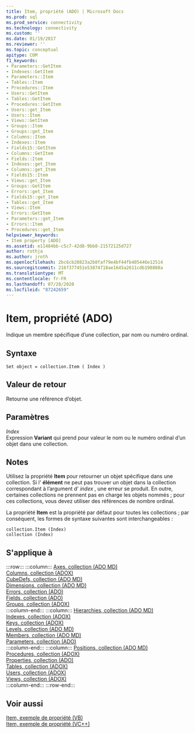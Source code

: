 ```yaml
---
title: Item, propriété (ADO) | Microsoft Docs
ms.prod: sql
ms.prod_service: connectivity
ms.technology: connectivity
ms.custom: ''
ms.date: 01/19/2017
ms.reviewer: ''
ms.topic: conceptual
apitype: COM
f1_keywords:
- Parameters::GetItem
- Indexes::GetItem
- Parameters::Item
- Tables::Item
- Procedures::Item
- Users::GetItem
- Tables::GetItem
- Procedures::GetItem
- Users::get_Item
- Users::Item
- Views::GetItem
- Groups::Item
- Groups::get_Item
- Columns::Item
- Indexes::Item
- Fields15::GetItem
- Columns::GetItem
- Fields::Item
- Indexes::get_Item
- Columns::get_Item
- Fields15::Item
- Views::get_Item
- Groups::GetItem
- Errors::get_Item
- Fields15::get_Item
- Tables::get_Item
- Views::Item
- Errors::GetItem
- Parameters::get_Item
- Errors::Item
- Procedures::get_Item
helpviewer_keywords:
- Item property [ADO]
ms.assetid: e11484bb-c5c7-42d8-9bb8-21572125d727
author: rothja
ms.author: jroth
ms.openlocfilehash: 2bc6cb28823a2b8faf79e4bf44fb405446e12514
ms.sourcegitcommit: 216f377451e53874718ae1645a2611cdb198808a
ms.translationtype: MT
ms.contentlocale: fr-FR
ms.lasthandoff: 07/28/2020
ms.locfileid: "87242659"
---
```

# <a name="item-property-ado"></a>Item, propriété (ADO)
Indique un membre spécifique d’une collection, par nom ou numéro ordinal.  
  
## <a name="syntax"></a>Syntaxe  
  
```  
Set object = collection.Item ( Index )  
```  
  
## <a name="return-value"></a>Valeur de retour  
 Retourne une référence d’objet.  
  
## <a name="parameters"></a>Paramètres  
 *Index*  
 Expression **Variant** qui prend pour valeur le nom ou le numéro ordinal d’un objet dans une collection.  
  
## <a name="remarks"></a>Notes  
 Utilisez la propriété **Item** pour retourner un objet spécifique dans une collection. Si l' **élément** ne peut pas trouver un objet dans la collection correspondant à l’argument d' *index* , une erreur se produit. En outre, certaines collections ne prennent pas en charge les objets nommés ; pour ces collections, vous devez utiliser des références de nombre ordinal.  
  
 La propriété **Item** est la propriété par défaut pour toutes les collections ; par conséquent, les formes de syntaxe suivantes sont interchangeables :  
  
```  
collection.Item (Index)  
collection (Index)  
```  
  
## <a name="applies-to"></a>S'applique à  

:::row:::
    :::column:::
        [Axes, collection (ADO MD)](../../../ado/reference/ado-md-api/axes-collection-ado-md.md)  
        [Columns, collection (ADOX)](../../../ado/reference/adox-api/columns-collection-adox.md)  
        [CubeDefs, collection (ADO MD)](../../../ado/reference/ado-md-api/cubedefs-collection-ado-md.md)  
        [Dimensions, collection (ADO MD)](../../../ado/reference/ado-md-api/dimensions-collection-ado-md.md)  
        [Errors, collection (ADO)](../../../ado/reference/ado-api/errors-collection-ado.md)  
        [Fields, collection (ADO)](../../../ado/reference/ado-api/fields-collection-ado.md)  
        [Groups, collection (ADOX)](../../../ado/reference/adox-api/groups-collection-adox.md)  
    :::column-end:::
    :::column:::
        [Hierarchies, collection (ADO MD)](../../../ado/reference/ado-md-api/hierarchies-collection-ado-md.md)  
        [Indexes, collection (ADOX)](../../../ado/reference/adox-api/indexes-collection-adox.md)  
        [Keys, collection (ADOX)](../../../ado/reference/adox-api/keys-collection-adox.md)  
        [Levels, collection (ADO MD)](../../../ado/reference/ado-md-api/levels-collection-ado-md.md)  
        [Members, collection (ADO MD)](../../../ado/reference/ado-md-api/members-collection-ado-md.md)  
        [Parameters, collection (ADO)](../../../ado/reference/ado-api/parameters-collection-ado.md)  
    :::column-end:::
    :::column:::
        [Positions, collection (ADO MD)](../../../ado/reference/ado-md-api/positions-collection-ado-md.md)  
        [Procedures, collection (ADOX)](../../../ado/reference/adox-api/procedures-collection-adox.md)  
        [Properties, collection (ADO)](../../../ado/reference/ado-api/properties-collection-ado.md)  
        [Tables, collection (ADOX)](../../../ado/reference/adox-api/tables-collection-adox.md)  
        [Users, collection (ADOX)](../../../ado/reference/adox-api/users-collection-adox.md)  
        [Views, collection (ADOX)](../../../ado/reference/adox-api/views-collection-adox.md)  
    :::column-end:::
:::row-end:::

## <a name="see-also"></a>Voir aussi  
 [Item, exemple de propriété (VB)](../../../ado/reference/ado-api/item-property-example-vb.md)   
 [Item, exemple de propriété (VC++)](../../../ado/reference/ado-api/item-property-example-vc.md)   
